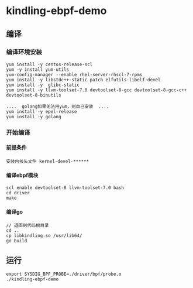 # kindling-ebpf-demo

## 编译

### 编译环境安装
 ``` 
yum install -y centos-release-scl
yum -y install yum-utils
yum-config-manager --enable rhel-server-rhscl-7-rpms
yum install -y libstdc++-static patch elfutils-libelf-devel
yum install -y  glibc-static
yum install -y llvm-toolset-7.0 devtoolset-8-gcc devtoolset-8-gcc-c++ devtoolset-8-binutils

....  golang如果无法用yum，则自己安装  ....
yum install -y epel-release
yum install -y golang
 ``` 

### 开始编译
#### 前提条件
 ``` 
安装内核头文件 kernel-devel-******
 ``` 

#### 编译ebpf模块
 ``` 
scl enable devtoolset-8 llvm-toolset-7.0 bash
cd driver
make
 ``` 
#### 编译go
 ``` 
 // 退回到代码根目录
cd ..
cp libkindling.so /usr/lib64/
go build
 ``` 

## 运行
 ``` 
export SYSDIG_BPF_PROBE=./driver/bpf/probe.o
./kindling-ebpf-demo
 ``` 
